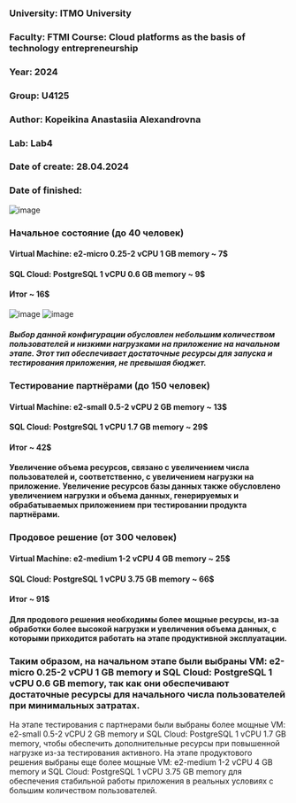 ### University: ITMO University
### Faculty: FTMI Course: Cloud platforms as the basis of technology entrepreneurship
### Year: 2024
### Group: U4125
### Author: Kopeikina Anastasiia Alexandrovna
### Lab: Lab4
### Date of create: 28.04.2024
### Date of finished: 
![image](https://github.com/KopeikinaA/2024-cloud-platforms-as-the-basis-of-technology-entrepreurship-4125-kopeikina_a_a/assets/164926706/81e378d2-6a9f-48b0-af93-1483581a2eaa)
### Начальное состояние (до 40 человек)
#### Virtual Machine: e2-micro 0.25-2 vCPU 1 GB memory ~ 7$
#### SQL Cloud: PostgreSQL 1 vCPU 0.6 GB memory ~ 9$
#### Итог ~ 16$
![image](https://github.com/KopeikinaA/2024-cloud-platforms-as-the-basis-of-technology-entrepreurship-4125-kopeikina_a_a/assets/164926706/82e3fd4d-a3c5-4004-9180-7ad5ef9fbbc6)
![image](https://github.com/KopeikinaA/2024-cloud-platforms-as-the-basis-of-technology-entrepreurship-4125-kopeikina_a_a/assets/164926706/7247eaf2-2c84-44c4-81fe-16bc4709dce5)

##### Выбор данной конфигурации обусловлен небольшим количеством пользователей и низкими нагрузками на приложение на начальном этапе. Этот тип обеспечивает достаточные ресурсы для запуска и тестирования приложения, не превышая бюджет.
### Тестирование партнёрами (до 150 человек)
#### Virtual Machine: e2-small 0.5-2 vCPU 2 GB memory ~ 13$
#### SQL Cloud: PostgreSQL 1 vCPU 1.7 GB memory ~ 29$
#### Итог ~ 42$
#### Увеличение объема ресурсов, связано с увеличением числа пользователей и, соответственно, с увеличением нагрузки на приложение. Увеличение ресурсов базы данных также обусловлено увеличением нагрузки и объема данных, генерируемых и обрабатываемых приложением при тестировании продукта партнёрами.
### Продовое решение (от 300 человек)
#### Virtual Machine: e2-medium 1-2 vCPU 4 GB memory ~ 25$
#### SQL Cloud: PostgreSQL 1 vCPU 3.75 GB memory ~ 66$
#### Итог ~ 91$
#### Для продового решения необходимы более мощные ресурсы, из-за обработки более высокой нагрузки и увеличения объема данных, с которыми приходится работать на этапе продуктивной эксплуатации.
### Таким образом, на начальном этапе были выбраны VM: e2-micro 0.25-2 vCPU 1 GB memory и SQL Cloud: PostgreSQL 1 vCPU 0.6 GB memory, так как они обеспечивают достаточные ресурсы для начального числа пользователей при минимальных затратах.
На этапе тестирования с партнерами были выбраны более мощные VM: e2-small 0.5-2 vCPU 2 GB memory и SQL Cloud: PostgreSQL 1 vCPU 1.7 GB memory, чтобы обеспечить дополнительные ресурсы при повышенной нагрузке из-за тестирования активного.
На этапе продуктового решения выбраны еще более мощные VM: e2-medium 1-2 vCPU 4 GB memory и SQL Cloud: PostgreSQL 1 vCPU 3.75 GB memory для обеспечения стабильной работы приложения в реальных условиях с большим количеством пользователей.
